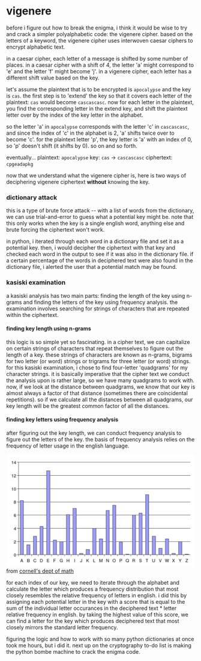 # vigenere

before i figure out how to break the enigma, i think it would be wise to try and crack a simpler polyalphabetic code: the vigenere cipher. based on the letters of a keyword, the vigenere cipher uses interwoven caesar ciphers to encrypt alphabetic text.

in a caesar cipher, each letter of a message is shifted by some number of places. in a caesar cipher with a shift of 4, the letter 'a' might correspond to 'e' and the letter 'f' might become 'j'. in a vigenere cipher, each letter has a different shift value based on the key.

let's assume the plaintext that is to be encrypted is `apocalypse` and the key is `cas`. the first step is to 'extend' the key so that it covers each letter of the plaintext: `cas` would become `cascascasc`. now for each letter in the plaintext, you find the corresponding letter in the extend key, and shift the plaintext letter over by the index of the key letter in the alphabet. 

so the letter 'a' in `apocalypse` corresponds with the letter 'c' in `cascascasc`, and since the index of 'c' in the alphabet is 2, 'a' shifts twice over to become 'c'. for the plaintext letter 'p', the key letter is 'a' with an index of 0, so 'p' doesn't shift (it shifts by 0). so on and so forth.

eventually...
plaintext: `apocalypse`
key: `cas` -> `cascascasc`
ciphertext: `cpgeadapkg`

now that we understand what the vigenere cipher is, here is two ways of deciphering vigenere ciphertext **without** knowing the key.

### dictionary attack

this is a type of brute force attack -- with a list of words from the dictionary, we can use trial-and-error to guess what a potential key might be. note that this only works when the key is a single english word, anything else and brute forcing the ciphertext won't work.

in python, i iterated through each word in a dictionary file and set it as a potential key. then, i would decipher the ciphertext with that key and checked each word in the output to see if it was also in the dictionary file. if a certain percentage of the words in deciphered text were also found in the dictionary file, i alerted the user that a potential match may be found.

### kasiski examination

a kasiski analysis has two main parts: finding the length of the key using n-grams and finding the letters of the key using frequency analysis. the examination involves searching for strings of characters that are repeated within the ciphertext.

#### finding key length using n-grams
this logic is so simple yet so fascinating. in a cipher text, we can capitalize on certain strings of characters that repeat themselves to figure out the length of a key. these strings of characters are known as n-grams, bigrams for two letter (or word) strings or trigrams for three letter (or word) strings. for this kasiski examination, i chose to find four-letter 'quadgrams' for my character strings. it is basically imperative that the cipher text we conduct the analysis upon is rather large, so we have many quadgrams to work with. now, if we look at the distance between quadgrams, we know that our key is almost always a factor of that distance (sometimes there are coincidental repetitions). so if we calculate all the distances between all quadgrams, our key length will be the greatest common factor of all the distances.

#### finding key letters using frequency analysis
after figuring out the key length, we can conduct frequency analysis to figure out the letters of the key. the basis of frequency analysis relies on the frequency of letter usage in the english language.

![frequency](/frequency.png)
from [cornell's dept of math](http://pi.math.cornell.edu/~morris/135/letfreq.html)

for each index of our key, we need to iterate through the alphabet and calculate the letter which produces a frequency distribution that most closely resembles the relative frequency of letters in english. i did this by assigning each potential letter in the key with a score that is equal to the sum of the individual letter occurances in the deciphered text * letter relative frequency in english. by taking the highest value of this score, we can find a letter for the key which produces deciphered text that most closely mirrors the standard letter frequency. 

figuring the logic and how to work with so many python dictionaries at once took me hours, but i did it. next up on the cryptography to-do list is making the python bombe machine to crack the enigma code.
